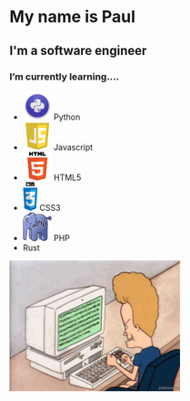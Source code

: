 # My name is Paul
## I'm a software engineer
### I’m currently learning....
 - <img src="https://github.com/arudu/tmages/raw/main/python-icon-png-1.jpg" alt="Alt Text" width="50" height="50"> Python
 - <img src="https://github.com/arudu/tmages/raw/main/javascript-icon-png-23.jpg" alt="Alt Text" width="50" height="50"> Javascript
 - <img src="https://github.com/arudu/tmages/raw/main/html5-icon-png-21.jpg" alt="Alt Text" width="50" height="50"> HTML5
 - <img src="https://github.com/arudu/tmages/raw/main/css-icon-png-0.jpg" alt="Alt Text" width="25" height="50"> CSS3
 - <img src="https://github.com/arudu/tmages/raw/main/php-elephant.png" alt="Alt Text" width="50" height="50"> PHP
 - Rust

![Example Image](https://github.com/arudu/tmages/raw/main/butthead1.gif)


